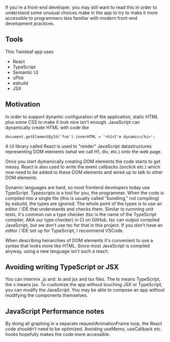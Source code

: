 If you're a front-end developer, you may still want to read this
in order to understand some unusual choices make in the app
to try to make it more accessible to programmers less familiar
with modern front-end development practices.

## Tools
This Twinleaf app uses
* React
* TypeScript
* Semantic UI
* uPlot
* esbuild
* JSX

## Motivation
In order to support dynamic configuration of the application, static HTML
plus some CSS to make it look nice isn't enough. JavaScript can dynamically
create HTML with code like

```
document.getElementById('foo').innerHTML = '<h1>I'm dynamic</hi>';
```

A UI library called React is used to "render" JavaScript datastructures
representing DOM elements (what we call H1, div, etc.) onto the web page.

Once you start dymamically creating DOM elements the code starts to get messy.
React is also used to write the event callbacks (onclick etc.) which now need
to be added to these DOM elements and wired up to talk to other DOM elements.

Dynamic languages are hard, so most frontend developers today use TypeScript.
Typescripts is a tool for you, the programmer. When the code is compiled
into a single file (this is usually called "bundling," not compiling) by esbuild,
the types are ignored. The whole point of the types is to use an editor / IDE
that understands and checks them. Similar to runnning unit tests, it's common
run a type checker (tsc is the name of the TypeScript compiler, AKA our type
checker) in CI on GitHub. tsc can output compiled JavaScript, but we don't use
tsc for that in this project. If you don't have an editor / IDE set up for
TypeScript, I recommend VSCode.

When describing heirarchies of DOM elements it's convenient to use a syntax
that looks more like HTML. Since most JavaScript is compiled anyway, using a
new language isn't such a reach.

## Avoiding writing TypeScript or JSX

You can intermix .js and .ts and jsx and tsx files. The ts means TypeScript,
the x means jsx. To customize the app without touching JSX or TypeScript, you
can modify the JavaScript. You may be able to compose an app without modifying
the components themselves.

## JavaScript Performance notes

By doing all graphing in a separate requestAnimationFrame loop, the React
code shouldn't need to be optimized. Avoiding useMemo, useCallback etc. hooks
hopefully makes the code more accessible.
